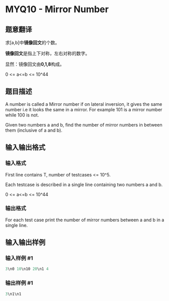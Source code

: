 # MYQ10 - Mirror Number

## 题意翻译

求[a,b]中**镜像回文**的个数。

**镜像回文**是指上下对称，左右对称的数字。

显然：镜像回文由**0,1,8**构成。

0 <= a<=b <= 10^44

## 题目描述

A number is called a Mirror number if on lateral inversion, it gives the same number i.e it looks the same in a mirror. For example 101 is a mirror number while 100 is not.

Given two numbers a and b, find the number of mirror numbers in between them (inclusive of a and b).

## 输入输出格式

### 输入格式

First line contains T, number of testcases <= 10^5.

Each testcase is described in a single line containing two numbers a and b.

0 <= a<=b <= 10^44

### 输出格式

For each test case print the number of mirror numbers between a and b in a single line.

## 输入输出样例

### 输入样例 #1

```cpp
3\n0 10\n10 20\n1 4
```


### 输出样例 #1

```cpp
3\n1\n1
```



